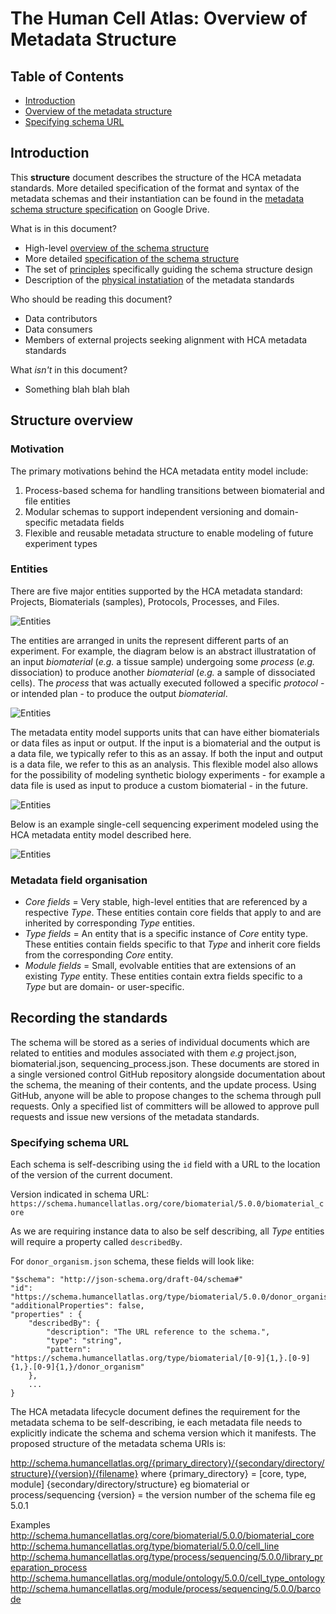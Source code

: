 # The Human Cell Atlas: Overview of Metadata Structure

## Table of Contents
- [Introduction](#introduction)
- [Overview of the metadata structure](#structure-overview)
- [Specifying schema URL](#specifying-schema-url)

## Introduction

This **structure** document describes the structure of the HCA metadata standards. More detailed specification of the format and syntax of the metadata schemas and their instantiation can be found in the [metadata schema structure specification](https://docs.google.com/document/d/1pxQj7BfM8HHgD4ilm4dlvZuZATfJkNC5s_-TUoA4lYA/edit?ts=59b16455) on Google Drive.

What is in this document?
 - High-level [overview of the schema structure](#structure-overview)
 - More detailed [specification of the schema structure](#specification-of-schema-structure-and-content)
 - The set of [principles](#principles) specifically guiding the schema structure design
 - Description of the [physical instatiation](#recording-the-standards) of the metadata standards

Who should be reading this document?
 - Data contributors
 - Data consumers
 - Members of external projects seeking alignment with HCA metadata standards

What *isn't* in this document?
 - Something blah blah blah
 
## Structure overview

### Motivation

The primary motivations behind the HCA metadata entity model include:

1. Process-based schema for handling transitions between biomaterial and file entities
1. Modular schemas to support independent versioning and domain-specific metadata fields
1. Flexible and reusable metadata structure to enable modeling of future experiment types

### Entities

There are five major entities supported by the HCA metadata standard: Projects, Biomaterials (samples), Protocols, Processes, and Files.

![Entities](images/entities.jpg)

The entities are arranged in units the represent different parts of an experiment. For example, the diagram below is an abstract illustratation of an input *biomaterial* (*e.g.* a tissue sample) undergoing some *process* (*e.g.* dissociation) to produce another *biomaterial* (*e.g.* a sample of dissociated cells). The *process* that was actually executed followed a specific *protocol* - or intended plan - to produce the output *biomaterial*.

![Entities](images/unit_of_hierarcy.jpg)

The metadata entity model supports units that can have either biomaterials or data files as input or output. If the input is a biomaterial and the output is a data file, we typically refer to this as an assay. If both the input and output is a data file, we refer to this as an analysis. This flexible model also allows for the possibility of modeling synthetic biology experiments - for example a data file is used as input to produce a custom biomaterial - in the future.

![Entities](images/unit_scenarios.jpg)

Below is an example single-cell sequencing experiment modeled using the HCA metadata entity model described here.

![Entities](images/project_scenario.jpg)

### Metadata field organisation 

* *Core fields* = Very stable, high-level entities that are referenced by a respective *Type*. These entities contain core fields that apply to and are inherited by corresponding *Type* entities.
* *Type fields* = An entity that is a specific instance of *Core* entity type. These entities contain fields specific to that *Type* and inherit core fields from the corresponding *Core* entity.
* *Module fields* = Small, evolvable entities that are extensions of an existing *Type* entity. These entities contain extra fields specific to a *Type* but are domain- or user-specific.

## Recording the standards

The schema will be stored as a series of individual documents which are related to entities and modules associated with them *e.g* project.json, biomaterial.json, sequencing_process.json. These documents are stored in a single versioned control GitHub repository alongside documentation about the schema, the meaning of their contents, and the update process. Using GitHub, anyone will be able to propose changes to the schema through pull requests. Only a specified list of committers will be allowed to approve pull requests and issue new versions of the metadata standards.

### Specifying schema URL

Each schema is self-describing using the `id` field with a URL to the location of the version of the current document. 

Version indicated in schema URL: `https://schema.humancellatlas.org/core/biomaterial/5.0.0/biomaterial_core`

As we are requiring instance data to also be self describing, all *Type* entities will require a property called `describedBy`. 

For `donor_organism.json` schema, these fields will look like: 

``` 
"$schema": "http://json-schema.org/draft-04/schema#"
"id": "https://schema.humancellatlas.org/type/biomaterial/5.0.0/donor_organism"
"additionalProperties": false,
"properties" : {
    "describedBy": {
        "description": "The URL reference to the schema.",
        "type": "string",
        "pattern": "https://schema.humancellatlas.org/type/biomaterial/[0-9]{1,}.[0-9]{1,}.[0-9]{1,}/donor_organism"
    },
    ...
}
```

The HCA metadata lifecycle document defines the requirement for the metadata schema to be self-describing, ie each metadata file needs to explicitly indicate the schema and schema version which it manifests. The proposed structure of the metadata schema URIs is:

http://schema.humancellatlas.org/{primary_directory}/{secondary/directory/structure}/{version}/{filename}
where
{primary_directory} = [core, type, module]
{secondary/directory/structure} eg biomaterial or process/sequencing
{version} = the version number of the schema file eg 5.0.1

Examples
http://schema.humancellatlas.org/core/biomaterial/5.0.0/biomaterial_core
http://schema.humancellatlas.org/type/biomaterial/5.0.0/cell_line
http://schema.humancellatlas.org/type/process/sequencing/5.0.0/library_preparation_process
http://schema.humancellatlas.org/module/ontology/5.0.0/cell_type_ontology
http://schema.humancellatlas.org/module/process/sequencing/5.0.0/barcode

